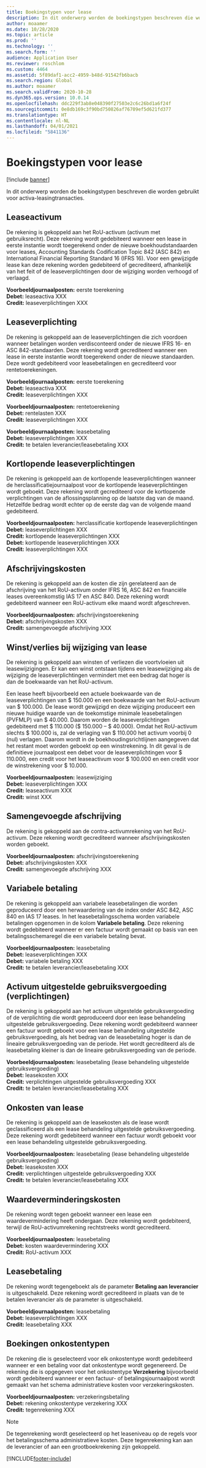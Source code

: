 ```yaml
---
title: Boekingstypen voor lease
description: In dit onderwerp worden de boekingstypen beschreven die worden gebruikt voor activa-leasingtransacties.
author: moaamer
ms.date: 10/28/2020
ms.topic: article
ms.prod: ''
ms.technology: ''
ms.search.form: ''
audience: Application User
ms.reviewer: roschlom
ms.custom: 4464
ms.assetid: 5f89daf1-acc2-4959-b48d-91542fb6bacb
ms.search.region: Global
ms.author: moaamer
ms.search.validFrom: 2020-10-28
ms.dyn365.ops.version: 10.0.14
ms.openlocfilehash: ddc229f3ab8e048390f27503e2c6c26bd1a6f24f
ms.sourcegitcommit: 0e8db169c3f90bd750826af76709ef5d621fd377
ms.translationtype: HT
ms.contentlocale: nl-NL
ms.lasthandoff: 04/01/2021
ms.locfileid: "5841136"
---
```

# <a name="lease-posting-types"></a>Boekingstypen voor lease

[!include [banner](../includes/banner.md)]

In dit onderwerp worden de boekingstypen beschreven die worden gebruikt voor activa-leasingtransacties.

## <a name="lease-asset"></a>Leaseactivum

De rekening is gekoppeld aan het RoU-activum (activum met gebruiksrecht). Deze rekening wordt gedebiteerd wanneer een lease in eerste instantie wordt toegerekend onder de nieuwe boekhoudstandaarden voor leases, Accounting Standards Codification Topic 842 (ASC 842) en International Financial Reporting Standard 16 (IFRS 16). Voor een gewijzigde lease kan deze rekening worden gedebiteerd of gecrediteerd, afhankelijk van het feit of de leaseverplichtingen door de wijziging worden verhoogd of verlaagd.

**Voorbeeldjournaalposten:** eerste toerekening<br>
**Debet:** leaseactiva XXX<br>
**Credit:** leaseverplichtingen XXX

## <a name="lease-liability"></a>Leaseverplichting

De rekening is gekoppeld aan de leaseverplichtingen die zich voordoen wanneer betalingen worden verdisconteerd onder de nieuwe IFRS 16- en ASC 842-standaarden. Deze rekening wordt gecrediteerd wanneer een lease in eerste instantie wordt toegerekend onder de nieuwe standaarden. Deze wordt gedebiteerd voor leasebetalingen en gecrediteerd voor rentetoerekeningen.

**Voorbeeldjournaalposten:** eerste toerekening<br>
**Debet:** leaseactiva XXX<br>
**Credit:** leaseverplichtingen XXX

**Voorbeeldjournaalposten:** rentetoerekening<br>
**Debet:** rentelasten XXX<br>
**Credit:** leaseverplichtingen XXX

**Voorbeeldjournaalposten:** leasebetaling<br>
**Debet:** leaseverplichtingen XXX<br>
**Credit:** te betalen leverancier/leasebetaling XXX

## <a name="short-term-lease-liability"></a>Kortlopende leaseverplichtingen

De rekening is gekoppeld aan de kortlopende leaseverplichtingen wanneer de herclassificatiejournaalpost voor de kortlopende leaseverplichtingen wordt geboekt. Deze rekening wordt gecrediteerd voor de kortlopende verplichtingen van de aflossingsplanning op de laatste dag van de maand. Hetzelfde bedrag wordt echter op de eerste dag van de volgende maand gedebiteerd.

**Voorbeeldjournaalposten:** herclassificatie kortlopende leaseverplichtingen<br>
**Debet:** leaseverplichtingen XXX<br>
**Credit:** kortlopende leaseverplichtingen XXX<br>
**Debet:** kortlopende leaseverplichtingen XXX<br>
**Credit:** leaseverplichtingen XXX

## <a name="depreciation-expense"></a>Afschrijvingskosten

De rekening is gekoppeld aan de kosten die zijn gerelateerd aan de afschrijving van het RoU-activum onder IFRS 16, ASC 842 en financiële leases overeenkomstig IAS 17 en ASC 840. Deze rekening wordt gedebiteerd wanneer een RoU-activum elke maand wordt afgeschreven.

**Voorbeeldjournaalposten:** afschrijvingstoerekening<br>
**Debet:** afschrijvingskosten XXX<br>
**Credit:** samengevoegde afschrijving XXX

## <a name="gainloss-on-lease-modification"></a>Winst/verlies bij wijziging van lease

De rekening is gekoppeld aan winsten of verliezen die voortvloeien uit leasewijzigingen. Er kan een winst ontstaan tijdens een leasewijziging als de wijziging de leaseverplichtingen vermindert met een bedrag dat hoger is dan de boekwaarde van het RoU-activum.

Een lease heeft bijvoorbeeld een actuele boekwaarde van de leaseverplichtingen van $ 150.000 en een boekwaarde van het RoU-activum van $ 100.000. De lease wordt gewijzigd en deze wijziging produceert een nieuwe huidige waarde van de toekomstige minimale leasebetalingen (PVFMLP) van $ 40.000. Daarom worden de leaseverplichtingen gedebiteerd met $ 110.000 ($ 150.000 – $ 40.000). Omdat het RoU-activum slechts $ 100.000 is, zal de verlaging van $ 110.000 het activum voorbij 0 (nul) verlagen. Daarom wordt in de boekhoudingsrichtlijnen aangegeven dat het restant moet worden geboekt op een winstrekening. In dit geval is de definitieve journaalpost een debet voor de leaseverplichtingen voor $ 110.000, een credit voor het leaseactivum voor $ 100.000 en een credit voor de winstrekening voor $ 10.000.

**Voorbeeldjournaalposten:** leasewijziging<br>
**Debet:** leaseverplichtingen XXX<br>
**Credit:** leaseactivum XXX<br>
**Credit:** winst XXX

## <a name="accumulated-depreciation"></a>Samengevoegde afschrijving

De rekening is gekoppeld aan de contra-activumrekening van het RoU-activum. Deze rekening wordt gecrediteerd wanneer afschrijvingskosten worden geboekt.

**Voorbeeldjournaalposten:** afschrijvingstoerekening<br>
**Debet:** afschrijvingskosten XXX<br>
**Credit:** samengevoegde afschrijving XXX

## <a name="variable-payment"></a>Variabele betaling

De rekening is gekoppeld aan variabele leasebetalingen die worden geproduceerd door een herwaardering van de index onder ASC 842, ASC 840 en IAS 17 leases. In het leasebetalingsschema worden variabele betalingen opgenomen in de kolom **Variabele betaling**. Deze rekening wordt gedebiteerd wanneer er een factuur wordt gemaakt op basis van een betalingsschemaregel die een variabele betaling bevat.

**Voorbeeldjournaalposten:** leasebetaling<br>
**Debet:** leaseverplichtingen XXX<br>
**Debet:** variabele betaling XXX<br>
**Credit:** te betalen leverancier/leasebetaling XXX

## <a name="deferred-rent-asset-liability"></a>Activum uitgestelde gebruiksvergoeding (verplichtingen)

De rekening is gekoppeld aan het activum uitgestelde gebruiksvergoeding of de verplichting die wordt geproduceerd door een lease behandeling uitgestelde gebruiksvergoeding. Deze rekening wordt gedebiteerd wanneer een factuur wordt geboekt voor een lease behandeling uitgestelde gebruiksvergoeding, als het bedrag van de leasebetaling hoger is dan de lineaire gebruiksvergoeding van de periode. Het wordt gecrediteerd als de leasebetaling kleiner is dan de lineaire gebruiksvergoeding van de periode.

**Voorbeeldjournaalposten:** leasebetaling (lease behandeling uitgestelde gebruiksvergoeding)<br>
**Debet:** leasekosten XXX<br>
**Credit:** verplichtingen uitgestelde gebruiksvergoeding XXX<br>
**Credit:** te betalen leverancier/leasebetaling XXX

## <a name="lease-expense"></a>Onkosten van lease

De rekening is gekoppeld aan de leasekosten als de lease wordt geclassificeerd als een lease behandeling uitgestelde gebruiksvergoeding. Deze rekening wordt gedebiteerd wanneer een factuur wordt geboekt voor een lease behandeling uitgestelde gebruiksvergoeding.

**Voorbeeldjournaalposten:** leasebetaling (lease behandeling uitgestelde gebruiksvergoeding)<br>
**Debet:** leasekosten XXX<br>
**Credit:** verplichtingen uitgestelde gebruiksvergoeding XXX<br>
**Credit:** te betalen leverancier/leasebetaling XXX

## <a name="impairment-expense"></a>Waardeverminderingskosten

De rekening wordt tegen geboekt wanneer een lease een waardevermindering heeft ondergaan. Deze rekening wordt gedebiteerd, terwijl de RoU-activumrekening rechtstreeks wordt gecrediteerd.

**Voorbeeldjournaalposten:** leasebetaling<br>
**Debet:** kosten waardevermindering XXX<br>
**Credit:** RoU-activum XXX

## <a name="lease-payment"></a>Leasebetaling

De rekening wordt tegengeboekt als de parameter **Betaling aan leverancier** is uitgeschakeld. Deze rekening wordt gecrediteerd in plaats van de te betalen leverancier als de parameter is uitgeschakeld.

**Voorbeeldjournaalposten:** leasebetaling<br>
**Debet:** leaseverplichtingen XXX<br>
**Credit:** leasebetaling XXX

## <a name="expense-type-postings"></a>Boekingen onkostentypen

De rekening die is geselecteerd voor elk onkostentype wordt gedebiteerd wanneer er een betaling voor dat onkostentype wordt gegenereerd. De rekening die is opgegeven voor het onkostentype **Verzekering** bijvoorbeeld wordt gedebiteerd wanneer er een factuur- of betalingsjournaalpost wordt gemaakt van het schema administratieve kosten voor verzekeringskosten.

**Voorbeeldjournaalposten:** verzekeringsbetaling<br>
**Debet:** rekening onkostentype verzekering XXX<br>
**Credit:** tegenrekening XXX

> [!NOTE]
> De tegenrekening wordt geselecteerd op het leaseniveau op de regels voor het betalingsschema administratieve kosten. Deze tegenrekening kan aan de leverancier of aan een grootboekrekening zijn gekoppeld.


[!INCLUDE[footer-include](../../includes/footer-banner.md)]
